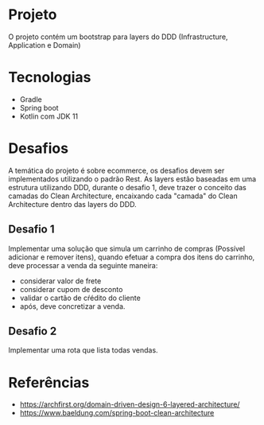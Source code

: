 # Projeto

O projeto contém um bootstrap para layers do DDD (Infrastructure, Application e Domain)

# Tecnologias

- Gradle
- Spring boot
- Kotlin com JDK 11

# Desafios

A temática do projeto é sobre ecommerce, os desafios devem ser implementados utilizando o padrão Rest.
As layers estão baseadas em uma estrutura utilizando DDD, durante o desafio 1, deve trazer o conceito das camadas do Clean Architecture, encaixando cada "camada" do  Clean Architecture dentro das layers do DDD.

## Desafio 1

Implementar uma solução que simula um carrinho de compras (Possível adicionar e remover itens), quando efetuar a compra dos itens do carrinho, deve processar a venda da seguinte maneira:

- considerar valor de frete
- considerar cupom de desconto
- validar o cartão de cŕédito do cliente
- após, deve concretizar a venda. 

## Desafio 2

Implementar uma rota que lista todas vendas.

# Referências

- https://archfirst.org/domain-driven-design-6-layered-architecture/
- https://www.baeldung.com/spring-boot-clean-architecture


